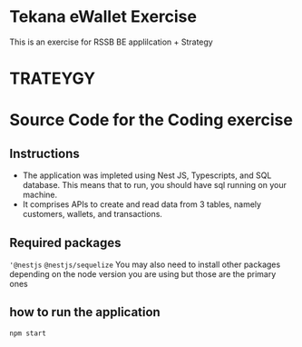 # Tekana eWallet Exercise

This is an exercise for RSSB BE applilcation + Strategy

# TRATEYGY



# Source Code for the Coding exercise
## Instructions

* The application was impleted using Nest JS, Typescripts, and SQL database. This means that to run, you should have sql running on your machine.
* It comprises APIs to create and read data from 3 tables, namely customers, wallets, and transactions.

## Required packages
```'@nestjs```
```@nestjs/sequelize```
You may also need to install other packages depending on the node version you are using but those are the primary ones

## how to run the application
```npm start```
